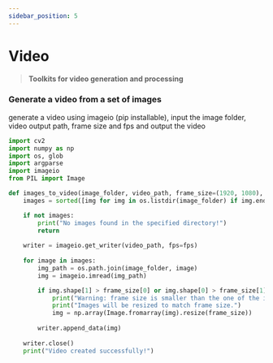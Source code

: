 ```yaml
---
sidebar_position: 5
---
```


# Video
> **Toolkits for video generation and processing**

### Generate a video from a set of images
generate a video using imageio (pip installable), input the image folder, video output path, frame size and fps and output the video
```python
import cv2
import numpy as np
import os, glob
import argparse
import imageio
from PIL import Image

def images_to_video(image_folder, video_path, frame_size=(1920, 1080), fps=30):
    images = sorted([img for img in os.listdir(image_folder) if img.endswith(".png") or img.endswith(".jpg") or img.endswith(".jpeg")])

    if not images:
        print("No images found in the specified directory!")
        return
    
    writer = imageio.get_writer(video_path, fps=fps)
    
    for image in images:
        img_path = os.path.join(image_folder, image)
        img = imageio.imread(img_path)

        if img.shape[1] > frame_size[0] or img.shape[0] > frame_size[1]:
            print("Warning: frame size is smaller than the one of the images.")
            print("Images will be resized to match frame size.")
            img = np.array(Image.fromarray(img).resize(frame_size))
        
        writer.append_data(img)
    
    writer.close()
    print("Video created successfully!")
```